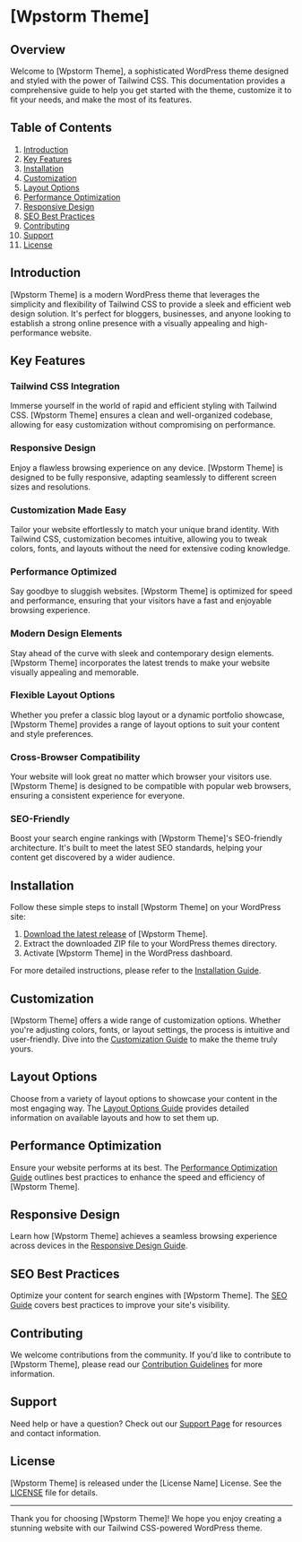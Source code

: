 # [Wpstorm Theme]

## Overview

Welcome to [Wpstorm Theme], a sophisticated WordPress theme designed and styled with the power of Tailwind CSS. This documentation provides a comprehensive guide to help you get started with the theme, customize it to fit your needs, and make the most of its features.

## Table of Contents

1. [Introduction](#introduction)
2. [Key Features](#key-features)
3. [Installation](#installation)
4. [Customization](#customization)
5. [Layout Options](#layout-options)
6. [Performance Optimization](#performance-optimization)
7. [Responsive Design](#responsive-design)
8. [SEO Best Practices](#seo-best-practices)
9. [Contributing](#contributing)
10. [Support](#support)
11. [License](#license)

## Introduction

[Wpstorm Theme] is a modern WordPress theme that leverages the simplicity and flexibility of Tailwind CSS to provide a sleek and efficient web design solution. It's perfect for bloggers, businesses, and anyone looking to establish a strong online presence with a visually appealing and high-performance website.

## Key Features

### Tailwind CSS Integration

Immerse yourself in the world of rapid and efficient styling with Tailwind CSS. [Wpstorm Theme] ensures a clean and well-organized codebase, allowing for easy customization without compromising on performance.

### Responsive Design

Enjoy a flawless browsing experience on any device. [Wpstorm Theme] is designed to be fully responsive, adapting seamlessly to different screen sizes and resolutions.

### Customization Made Easy

Tailor your website effortlessly to match your unique brand identity. With Tailwind CSS, customization becomes intuitive, allowing you to tweak colors, fonts, and layouts without the need for extensive coding knowledge.

### Performance Optimized

Say goodbye to sluggish websites. [Wpstorm Theme] is optimized for speed and performance, ensuring that your visitors have a fast and enjoyable browsing experience.

### Modern Design Elements

Stay ahead of the curve with sleek and contemporary design elements. [Wpstorm Theme] incorporates the latest trends to make your website visually appealing and memorable.

### Flexible Layout Options

Whether you prefer a classic blog layout or a dynamic portfolio showcase, [Wpstorm Theme] provides a range of layout options to suit your content and style preferences.

### Cross-Browser Compatibility

Your website will look great no matter which browser your visitors use. [Wpstorm Theme] is designed to be compatible with popular web browsers, ensuring a consistent experience for everyone.

### SEO-Friendly

Boost your search engine rankings with [Wpstorm Theme]'s SEO-friendly architecture. It's built to meet the latest SEO standards, helping your content get discovered by a wider audience.

## Installation

Follow these simple steps to install [Wpstorm Theme] on your WordPress site:

1. [Download the latest release](link-to-release) of [Wpstorm Theme].
2. Extract the downloaded ZIP file to your WordPress themes directory.
3. Activate [Wpstorm Theme] in the WordPress dashboard.

For more detailed instructions, please refer to the [Installation Guide](link-to-installation-guide).

## Customization

[Wpstorm Theme] offers a wide range of customization options. Whether you're adjusting colors, fonts, or layout settings, the process is intuitive and user-friendly. Dive into the [Customization Guide](link-to-customization-guide) to make the theme truly yours.

## Layout Options

Choose from a variety of layout options to showcase your content in the most engaging way. The [Layout Options Guide](link-to-layout-options-guide) provides detailed information on available layouts and how to set them up.

## Performance Optimization

Ensure your website performs at its best. The [Performance Optimization Guide](link-to-performance-guide) outlines best practices to enhance the speed and efficiency of [Wpstorm Theme].

## Responsive Design

Learn how [Wpstorm Theme] achieves a seamless browsing experience across devices in the [Responsive Design Guide](link-to-responsive-design-guide).

## SEO Best Practices

Optimize your content for search engines with [Wpstorm Theme]. The [SEO Guide](link-to-seo-guide) covers best practices to improve your site's visibility.

## Contributing

We welcome contributions from the community. If you'd like to contribute to [Wpstorm Theme], please read our [Contribution Guidelines](link-to-contribution-guidelines) for more information.

## Support

Need help or have a question? Check out our [Support Page](link-to-support) for resources and contact information.

## License

[Wpstorm Theme] is released under the [License Name] License. See the [LICENSE](link-to-license-file) file for details.

---

Thank you for choosing [Wpstorm Theme]! We hope you enjoy creating a stunning website with our Tailwind CSS-powered WordPress theme.
